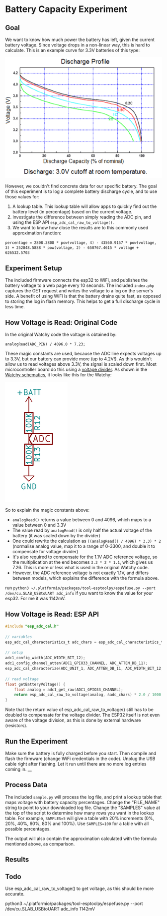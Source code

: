 # Battery Capacity Experiment

## Goal

We want to know how much power the battery has left, given the current battery voltage. Since voltage drops in a non-linear way, this is hard to calculate. This is an example curve for 3.3V batteries of this type:

![Example curve](img/LV91V.gif)

However, we couldn't find concrete data for our specific battery. The goal of this experiment is to log a complete battery discharge cycle, and to use those values for:

1) A lookup table. This lookup table will allow apps to quickly find out the battery level (in percentage) based on the current voltage.
2) Investigate the difference between simply reading the ADC pin, and using the ESP API `esp_adc_cal_raw_to_voltage()`.
3) We want to know how close the results are to this commonly used approximation function:
```
percentage = 2808.3808 * pow(voltage, 4) - 43560.9157 * pow(voltage, 3) + 252848.5888 * pow(voltage, 2) - 650767.4615 * voltage + 626532.5703
```

## Experiment Setup

The included firmware connects the esp32 to WiFi, and publishes the battery voltage to a web page every 10 seconds. The included `index.php` captures the GET request and writes the voltage to a log on the server's side. A benefit of using WiFi is that the battery drains quite fast, as opposed to storing the log in flash memory. This helps to get a full discharge cycle in less time. 

## How Voltage is Read: Original Code

In the original Watchy code the voltage is obtained by:
```
analogRead(ADC_PIN) / 4096.0 * 7.23;
```

These magic constants are used, because the ADC line expects voltages up to 3.3V, but our battery can provide more (up to 4.2V!). As this wouldn't allow us to read voltages above 3.3V, the signal is scaled down first. Most microcontroller board do this using a [voltage divider](https://en.wikipedia.org/wiki/Voltage_divider). As shown in the [Watchy schematics](https://watchy.sqfmi.com/docs/hardware), it looks like this for the Watchy:

<img src="img/volt_div.png" width="200">

So to explain the magic constants above:

* `analogRead()` returns a value between 0 and 4096, which maps to a value between 0 and 3.3V
* The value read by `analogRead()` is only half the actual voltage of the battery (it was scaled down by the divider)
* One could rewrite the calculation as `((analogRead() / 4096) * 3.3) * 2` (normalise analog value, map it to a range of 0-3300, and double it to compensate for voltage divider)
* It's also required to compensate for the 1.1V ADC reference voltage, so the multiplication at the end becomes `3.3 * 2 * 1.1`, which gives us 7.26. This is more or less what is used in the original Watchy code.
* However, the ADC reference voltage is not exactly 1.1V, and differs between models, which explains the difference with the formula above.

run `python3 ~/.platformio/packages/tool-esptoolpy/espefuse.py --port /dev/cu.SLAB_USBtoUART adc_info` if you want to know the value for your esp32. For me it was 1142mV.

## How Voltage is Read: ESP API

```C
#include "esp_adc_cal.h"

// variables
esp_adc_cal_characteristics_t adc_chars = esp_adc_cal_characteristics_t();

// setup
adc1_config_width(ADC_WIDTH_BIT_12);
adc1_config_channel_atten(ADC1_GPIO33_CHANNEL, ADC_ATTEN_DB_11);
esp_adc_cal_characterize(ADC_UNIT_1, ADC_ATTEN_DB_11, ADC_WIDTH_BIT_12, 1100, &adc_chars);
    
// read voltage
float getBatteryVoltage() {
    float analog = adc1_get_raw(ADC1_GPIO33_CHANNEL);
    return esp_adc_cal_raw_to_voltage(analog, &adc_chars) * 2.0 / 1000.0;
}
```

Note that the return value of esp_adc_cal_raw_to_voltage() still has to be doubled to compensate for the voltage divider. The ESP32 itself is not even aware of the voltage division, as this is done by external hardware (resistors).

## Run the Experiment

Make sure the battery is fully charged before you start. Then compile and flash the firmware (change WiFi credentials in the code). Unplug the USB cable right after flashing. Let it run until there are no more log entries coming in. 
__
## Process Data

The included `sample.py` will process the log file, and print a lookup table that maps voltage with battery capacity percentages. Change the "FILE_NAME" string to point to your downloaded log file. Change the "SAMPLES" value at the top of the script to determine how many rows you want in the lookup table. For example, `SAMPLES=5` will give a table with 20% increments (0%, 20%, 40%, 60%, 80% and 100%). Use `SAMPLES=100` for a table with all possible percentages. 

The output will also contain the approximation calculated with the formula mentioned above, as comparison. 

## Results


## Todo

Use esp_adc_cal_raw_to_voltage() to get voltage, as this should be more accurate.

python3 ~/.platformio/packages/tool-esptoolpy/espefuse.py --port /dev/cu.SLAB_USBtoUART adc_info
1142mV
